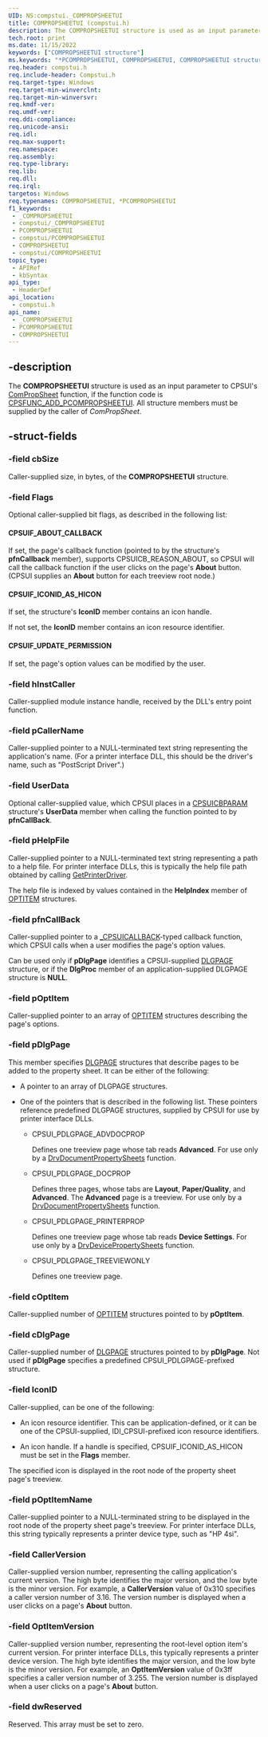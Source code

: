 ```yaml
---
UID: NS:compstui._COMPROPSHEETUI
title: COMPROPSHEETUI (compstui.h)
description: The COMPROPSHEETUI structure is used as an input parameter to CPSUI's ComPropSheet function, if the function code is CPSFUNC_ADD_PCOMPROPSHEETUI. All structure members must be supplied by the caller of ComPropSheet.
tech.root: print
ms.date: 11/15/2022
keywords: ["COMPROPSHEETUI structure"]
ms.keywords: "*PCOMPROPSHEETUI, COMPROPSHEETUI, COMPROPSHEETUI structure [Print Devices], PCOMPROPSHEETUI, PCOMPROPSHEETUI structure pointer [Print Devices], _COMPROPSHEETUI, compstui/COMPROPSHEETUI, compstui/PCOMPROPSHEETUI, cpsuifnc_9b1aab20-fcd7-41b5-8bc5-959ae606d6b8.xml, print.compropsheetui"
req.header: compstui.h
req.include-header: Compstui.h
req.target-type: Windows
req.target-min-winverclnt: 
req.target-min-winversvr: 
req.kmdf-ver: 
req.umdf-ver: 
req.ddi-compliance: 
req.unicode-ansi: 
req.idl: 
req.max-support: 
req.namespace: 
req.assembly: 
req.type-library: 
req.lib: 
req.dll: 
req.irql: 
targetos: Windows
req.typenames: COMPROPSHEETUI, *PCOMPROPSHEETUI
f1_keywords:
 - _COMPROPSHEETUI
 - compstui/_COMPROPSHEETUI
 - PCOMPROPSHEETUI
 - compstui/PCOMPROPSHEETUI
 - COMPROPSHEETUI
 - compstui/COMPROPSHEETUI
topic_type:
 - APIRef
 - kbSyntax
api_type:
 - HeaderDef
api_location:
 - compstui.h
api_name:
 - _COMPROPSHEETUI
 - PCOMPROPSHEETUI
 - COMPROPSHEETUI
---
```


## -description

The **COMPROPSHEETUI** structure is used as an input parameter to CPSUI's [ComPropSheet](./nc-compstui-pfncompropsheet.md) function, if the function code is [CPSFUNC_ADD_PCOMPROPSHEETUI](/previous-versions/ff546388(v=vs.85)). All structure members must be supplied by the caller of *ComPropSheet*.

## -struct-fields

### -field cbSize

Caller-supplied size, in bytes, of the **COMPROPSHEETUI** structure.

### -field Flags

Optional caller-supplied bit flags, as described in the following list:

#### CPSUIF_ABOUT_CALLBACK

If set, the page's callback function (pointed to by the structure's **pfnCallback** member), supports CPSUICB_REASON_ABOUT, so CPSUI will call the callback function if the user clicks on the page's **About** button. (CPSUI supplies an **About** button for each treeview root node.)

#### CPSUIF_ICONID_AS_HICON

If set, the structure's **IconID** member contains an icon handle.

If not set, the **IconID** member contains an icon resource identifier.

#### CPSUIF_UPDATE_PERMISSION

If set, the page's option values can be modified by the user.

### -field hInstCaller

Caller-supplied module instance handle, received by the DLL's entry point function.

### -field pCallerName

Caller-supplied pointer to a NULL-terminated text string representing the application's name. (For a printer interface DLL, this should be the driver's name, such as "PostScript Driver".)

### -field UserData

Optional caller-supplied value, which CPSUI places in a [CPSUICBPARAM](./ns-compstui-_cpsuicbparam.md) structure's **UserData** member when calling the function pointed to by **pfnCallBack**.

### -field pHelpFile

Caller-supplied pointer to a NULL-terminated text string representing a path to a help file. For printer interface DLLs, this is typically the help file path obtained by calling [GetPrinterDriver](/windows/win32/printdocs/getprinterdriver).

The help file is indexed by values contained in the **HelpIndex** member of [OPTITEM](./ns-compstui-_optitem.md) structures.

### -field pfnCallBack

Caller-supplied pointer to a [_CPSUICALLBACK](./nc-compstui-_cpsuicallback.md)-typed callback function, which CPSUI calls when a user modifies the page's option values.

Can be used only if **pDlgPage** identifies a CPSUI-supplied [DLGPAGE](./ns-compstui-_dlgpage.md) structure, or if the **DlgProc** member of an application-supplied DLGPAGE structure is **NULL**.

### -field pOptItem

Caller-supplied pointer to an array of [OPTITEM](./ns-compstui-_optitem.md) structures describing the page's options.

### -field pDlgPage

This member specifies [DLGPAGE](./ns-compstui-_dlgpage.md) structures that describe pages to be added to the property sheet. It can be either of the following:

- A pointer to an array of DLGPAGE structures.

- One of the pointers that is described in the following list. These pointers reference predefined DLGPAGE structures, supplied by CPSUI for use by printer interface DLLs.

  - CPSUI_PDLGPAGE_ADVDOCPROP

    Defines one treeview page whose tab reads **Advanced**. For use only by a [DrvDocumentPropertySheets](../winddiui/nf-winddiui-drvdocumentpropertysheets.md) function.

  - CPSUI_PDLGPAGE_DOCPROP  
  
    Defines three pages, whose tabs are **Layout**, **Paper/Quality**, and **Advanced**. The **Advanced** page is a treeview. For use only by a [DrvDocumentPropertySheets](../winddiui/nf-winddiui-drvdocumentpropertysheets.md) function.

  - CPSUI_PDLGPAGE_PRINTERPROP  
  
    Defines one treeview page whose tab reads **Device Settings**. For use only by a [DrvDevicePropertySheets](../winddiui/nf-winddiui-drvdevicepropertysheets.md) function.

  - CPSUI_PDLGPAGE_TREEVIEWONLY

    Defines one treeview page.

### -field cOptItem

Caller-supplied number of [OPTITEM](./ns-compstui-_optitem.md) structures pointed to by **pOptItem**.

### -field cDlgPage

Caller-supplied number of [DLGPAGE](./ns-compstui-_dlgpage.md) structures pointed to by **pDlgPage**. Not used if **pDlgPage** specifies a predefined CPSUI_PDLGPAGE-prefixed structure.

### -field IconID

Caller-supplied, can be one of the following:

- An icon resource identifier. This can be application-defined, or it can be one of the CPSUI-supplied, IDI_CPSUI-prefixed icon resource identifiers.

- An icon handle. If a handle is specified, CPSUIF_ICONID_AS_HICON must be set in the **Flags** member.

The specified icon is displayed in the root node of the property sheet page's treeview.

### -field pOptItemName

Caller-supplied pointer to a NULL-terminated string to be displayed in the root node of the property sheet page's treeview. For printer interface DLLs, this string typically represents a printer device type, such as "HP 4si".

### -field CallerVersion

Caller-supplied version number, representing the calling application's current version. The high byte identifies the major version, and the low byte is the minor version. For example, a **CallerVersion** value of 0x310 specifies a caller version number of 3.16. The version number is displayed when a user clicks on a page's **About** button.

### -field OptItemVersion

Caller-supplied version number, representing the root-level option item's current version. For printer interface DLLs, this typically represents a printer device version. The high byte identifies the major version, and the low byte is the minor version. For example, an **OptItemVersion** value of 0x3ff specifies a caller version number of 3.255. The version number is displayed when a user clicks on a page's **About** button.

### -field dwReserved

Reserved. This array must be set to zero.